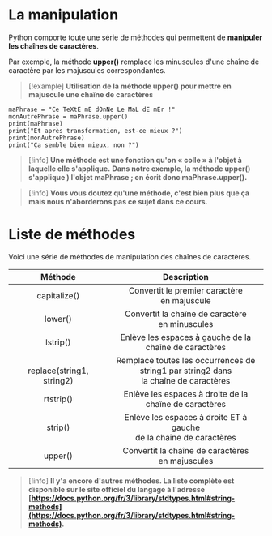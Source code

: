 # La manipulation


Python comporte toute une série de méthodes qui permettent de **manipuler les chaînes de caractères**.

Par exemple, la méthode **upper()** remplace les minuscules d'une chaîne de caractère par les majuscules correspondantes.

>[!example] **Utilisation de la méthode upper() pour mettre en majuscule une chaîne de caractères**
```
maPhrase = "Ce TeXtE mE dOnNe Le MaL dE mEr !"
monAutrePhrase = maPhrase.upper()
print(maPhrase)
print("Et après transformation, est-ce mieux ?")
print(monAutrePhrase)
print("Ça semble bien mieux, non ?")
```


>[!info] **Une méthode est une fonction qu'on « colle » à l'objet à laquelle elle s'applique.**
>**Dans notre exemple, la méthode upper() s'applique ) l'objet maPhrase ; on écrit donc maPhrase.upper().**

>[!info] **Vous vous doutez qu'une méthode, c'est bien plus que ça mais nous n'aborderons pas ce sujet dans ce cours.**


# Liste de méthodes

Voici une série de méthodes de manipulation des chaînes de caractères.


|            Méthode            |                                        Description                                        |
| :---------------------------: | :---------------------------------------------------------------------------------------: |
|         capitalize()          |                      Convertit le premier caractère<br> en majuscule                      |
|            lower()            |                     Convertit la chaîne de caractère<br>en minuscules                     |
|           lstrip()            |                Enlève les espaces à gauche de la <br>chaîne de caractères                 |
| <br>replace(string1, string2) | Remplace toutes les occurrences de<br>string1 par string2 dans<br>la chaîne de caractères |
|           rtstrip()           |                 Enlève les espaces à droite de la<br>chaîne de caractères                 |
|            strip()            |           Enlève les espaces à droite ET à gauche<br>de la chaîne de caractères           |
|            upper()            |                    Convertit la chaîne de caractères<br>en majuscules                     |

>[!info] **Il y'a encore d'autres méthodes. La liste complète est disponible sur le site officiel  du langage à l'adresse [https://docs.python.org/fr/3/library/stdtypes.html#string-methods](https://docs.python.org/fr/3/library/stdtypes.html#string-methods).**

